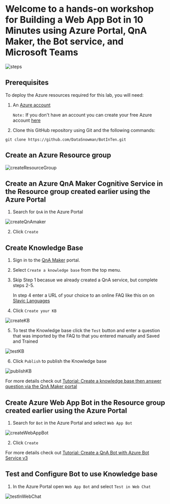 # Welcome to a hands-on workshop for **Building a Web App Bot in 10 Minutes** using Azure Portal, QnA Maker, the Bot service, and Microsoft Teams

![steps](https://raw.githubusercontent.com/DataSnowman/BotInTen/master/images/steps.png)


## Prerequisites

To deploy the Azure resources required for this lab, you will need:

1. An [Azure account](https://portal.azure.com)
   
   `Note:` If you don't have an account you can create your free Azure account [here](https://azure.microsoft.com/en-us/free/)

2. Clone this GitHub repository using Git and the following commands: 

`git clone https://github.com/DataSnowman/BotInTen.git`

## Create an Azure Resource group
![createResourceGroup](https://raw.githubusercontent.com/DataSnowman/BotInTen/master/images/createResourceGroup.png)

## Create an Azure QnA Maker Cognitive Service in the Resource group created earlier using the Azure Portal

1. Search for `QnA` in the Azure Portal

![createQnAmaker](https://raw.githubusercontent.com/DataSnowman/BotInTen/master/images/createQnAmaker.png)

2. Click `Create`

## Create Knowledge Base

1. Sign in to the [QnA Maker](https://www.qnamaker.ai/) portal.

2. Select `Create a knowledge base` from the top menu.

3. Skip Step 1 becasue we already created a QnA service, but complete steps 2-5.

    In step 4 enter a URL of your choice to an online FAQ like this on on [Slavic Languages](https://slavic.ucla.edu/languages/russian/faq/)

4. Click `Create your KB`

![createKB](https://raw.githubusercontent.com/DataSnowman/BotInTen/master/images/createKB.png)

5. To test the Knowledge base click the `Test` button and enter a question that was imported by the FAQ to that you entered manually and Saved and Trained

![testKB](https://raw.githubusercontent.com/DataSnowman/BotInTen/master/images/testKB.png)

6. Click `Publish` to publish the Knowledge base

![publishKB](https://raw.githubusercontent.com/DataSnowman/BotInTen/master/images/publishKB.png)

For more details check out [Tutorial: Create a knowledge base then answer question via the QnA Maker portal](https://docs.microsoft.com/en-us/azure/cognitive-services/qnamaker/tutorials/create-publish-query-in-portal)

## Create Azure Web App Bot in the Resource group created earlier using the Azure Portal

1. Search for `Bot` in the Azure Portal and select `Web App Bot`

![createWebAppBot](https://raw.githubusercontent.com/DataSnowman/BotInTen/master/images/createWebAppBot.png)

2. Click `Create`

For more details check out [Tutorial: Create a QnA Bot with Azure Bot Service v3](https://docs.microsoft.com/en-us/azure/cognitive-services/qnamaker/tutorials/create-qna-bot)

## Test and Configure Bot to use Knowledge base

1. In the Azure Portal open `Web App Bot` and select `Test in Web Chat`

![testInWebChat](https://raw.githubusercontent.com/DataSnowman/BotInTen/master/images/testInWebChat.png)